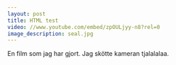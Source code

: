 ```yaml
---
layout: post
title: HTML test
video: //www.youtube.com/embed/zpOULjyy-n8?rel=0
image_description: seal.jpg
---
```


En film som jag har gjort. Jag skötte kameran tjalalalaa.
